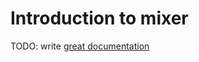 # Introduction to mixer

TODO: write [great documentation](http://jacobian.org/writing/what-to-write/)
